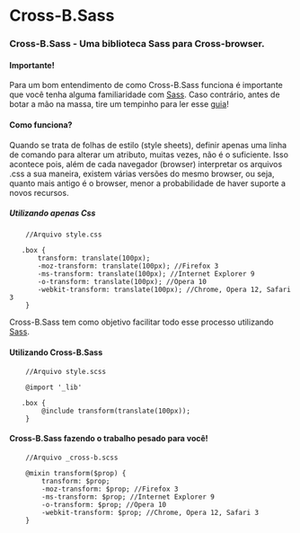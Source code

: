 # Cross-B.Sass


### Cross-B.Sass - Uma biblioteca Sass para Cross-browser.


#### Importante!

Para um bom entendimento de como Cross-B.Sass funciona é importante que você tenha alguma familiaridade com [Sass](https://sass-lang.com/guide). Caso contrário, antes de botar a mão na massa, tire um tempinho para ler esse [guia](https://sass-lang.com/guide)!


#### Como funciona?

Quando se trata de folhas de estilo (style sheets), definir apenas uma linha de comando para alterar um atributo, muitas vezes, não é o suficiente. Isso acontece pois, além de cada navegador (browser) interpretar os arquivos .css a sua maneira, existem várias versões do mesmo browser, ou seja, quanto mais antigo é o browser, menor a probabilidade de haver suporte a novos recursos. 


##### Utilizando apenas Css

```
    //Arquivo style.css

   .box {
       transform: translate(100px);
       -moz-transform: translate(100px); //Firefox 3
       -ms-transform: translate(100px); //Internet Explorer 9
       -o-transform: translate(100px); //Opera 10
       -webkit-transform: translate(100px); //Chrome, Opera 12, Safari 3
    }

```

Cross-B.Sass tem como objetivo facilitar todo esse processo utilizando [Sass](https://sass-lang.com/guide).


#### Utilizando Cross-B.Sass

```
    //Arquivo style.scss

    @import '_lib'

   .box {
        @include transform(translate(100px));
    }

```

#### Cross-B.Sass fazendo o trabalho pesado para você!

````
    //Arquivo _cross-b.scss

    @mixin transform($prop) {
        transform: $prop;
        -moz-transform: $prop; //Firefox 3
        -ms-transform: $prop; //Internet Explorer 9
        -o-transform: $prop; //Opera 10
        -webkit-transform: $prop; //Chrome, Opera 12, Safari 3
    }

````





